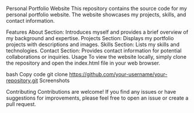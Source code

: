 Personal Portfolio Website
This repository contains the source code for my personal portfolio website. The website showcases my projects, skills, and contact information.

Features
About Section: Introduces myself and provides a brief overview of my background and expertise.
Projects Section: Displays my portfolio projects with descriptions and images.
Skills Section: Lists my skills and technologies.
Contact Section: Provides contact information for potential collaborations or inquiries.
Usage
To view the website locally, simply clone the repository and open the index.html file in your web browser.

bash
Copy code
git clone https://github.com/your-username/your-repository.git
Screenshots


Contributing
Contributions are welcome! If you find any issues or have suggestions for improvements, please feel free to open an issue or create a pull request.

